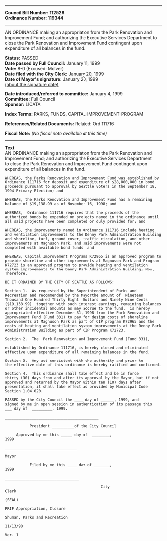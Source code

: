 * * * * *  
  
**Council Bill Number: [](#h0)[](#h2)112528**   
**Ordinance Number: 119344**  
  
* * * * *  
  
AN ORDINANCE making an appropriation from the Park Renovation and Improvement Fund; and authorizing the Executive Services Department to close the Park Renovation and Improvement Fund contingent upon expenditure of all balances in the fund.  
  
**Status:** PASSED   
**Date passed by Full Council:** January 11, 1999   
**Vote:** 8-0 (Excused: McIver)   
**Date filed with the City Clerk:** January 20, 1999   
**Date of Mayor's signature:** January 20, 1999   
[(about the signature date)](/~public/approvaldate.htm)   
  
  
**Date introduced/referred to committee:** January 4, 1999   
**Committee:** Full Council   
**Sponsor:** LICATA   
  
**Index Terms:** PARKS, FUNDS, CAPITAL-IMPROVEMENT-PROGRAM  
  
**References/Related Documents:** Related: Ord 111716  
  
**Fiscal Note:** *(No fiscal note available at this time)*  
  
* * * * *  
  
**Text**  
    AN ORDINANCE  making  an appropriation from the Park Renovation and  
    Improvement Fund;  and authorizing the Executive Services Department  
    to close the Park Renovation and Improvement Fund contingent upon  
    expenditure of all balances in the fund.  
  
    WHEREAS, the Parks Renovation and Improvement Fund was established by  
    Ordinance 111716 for deposit and expenditure of $28,000,000 in bond  
    proceeds pursuant to approval by Seattle voters in the September 18,  
    1994 Primary Election; and  
  
    WHEREAS, the Parks Renovation and Improvement Fund has a remaining  
    balance of $19,138.99 as of November 16, 1998; and  
  
    WHEREAS,  Ordinance 111716 requires that the proceeds of the  
    authorized bonds be expended on projects named in the ordinance until  
    all said projects have been completed or duly provided for; and  
  
    WHEREAS, the improvements named in Ordinance 111716 include heating  
    and ventilation improvements to the Denny Park Administration Building  
    and shoreline, turf, ground cover, traffic circulation, and other  
    improvements at Magnuson Park, and said improvements were not  
    completed with available bond funds; and  
  
    WHEREAS, Capital Improvement Programs K72965 is an approved program to  
    provide shoreline and other improvements at Magnuson Park and Program  
    K72723 is an approved program to provide heating and ventilation  
    system improvements to the Denny Park Administration Building; Now,  
    Therefore,  
  
    BE IT ORDAINED BY THE CITY OF SEATTLE AS FOLLOWS:  
  
    Section 1.  As requested by the Superintendent of Parks and  
    Recreation and recommended by the Mayorthe amount of  Nineteen  
    Thousand One Hundred Thirty Eight  Dollars and Ninety Nine Cents  
    ($19,138.99)  together with such interest earnings, remaining balances  
    or other incidental amounts as may accrue to the fund,  is hereby  
    appropriated effective December 31, 1998 from the Park Renovation and  
    Improvement Fund (Fund 331) to pay for design costs of shoreline  
    improvements at Magnuson Park as part of CIP program K72965 and the  
    costs of heating and ventilation system improvements at the Denny Park  
    Administration Building as part of CIP Program K72723.  
  
    Section 2.  The  Park Renovation and Improvement Fund (Fund 331),  
  
    established by Ordinance 111716, is hereby closed and eliminated  
    effective upon expenditure of all remaining balances in the fund.  
  
    Section 3.  Any act consistent with the authority and prior to  
    the effective date of this ordinance is hereby ratified and confirmed.  
  
    Section 4.  This ordinance shall take effect and be in force  
    thirty (30) days from and after its approval by the Mayor, but if not  
    approved and returned by the Mayor within ten (10) days after  
    presentation, it shall take effect as provided by Municipal Code  
    Section 1.04.020.  
  
    PASSED by the City Council the ____ day of ______, 1999, and  
    signed by me in open session in authentication of its passage this  
    ___ day of  _________, 1999.  
  
    __________________________________________  
  
               President __________of the City Council  
  
         Approved by me this _____ day of  ________,  
    1999  
  
    ________________________________  
  
    Mayor  
  
               Filed by me this ____ day of _______,  
    1999  
  
    _________________________________  
  
                                               City  
    Clerk  
  
    (SEAL)  
  
    PRIF Appropriation, Closure  
  
    Shuman, Parks and Recreation  
  
    11/13/98  
  
    Ver. 1  
